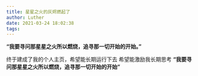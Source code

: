 ```yaml
---
title: 星星之火的灰烬燃起了
author: Luther
date: 2021-03-24 18:02:38
tags:
---
```

**“我要寻问那星星之火所以燃烧，追寻那一切开始的开始。”**

<!-- more -->
终于建成了我的个人主页，希望能长期运行下去
希望能激励我长期思考
**“我要寻问那星星之火所以燃烧，追寻那一切开始的开始”**